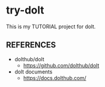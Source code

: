 # try-dolt

This is my TUTORIAL project for dolt.

## REFERENCES

- dolthub/dolt
  - https://github.com/dolthub/dolt
- dolt documents
  - https://docs.dolthub.com/
